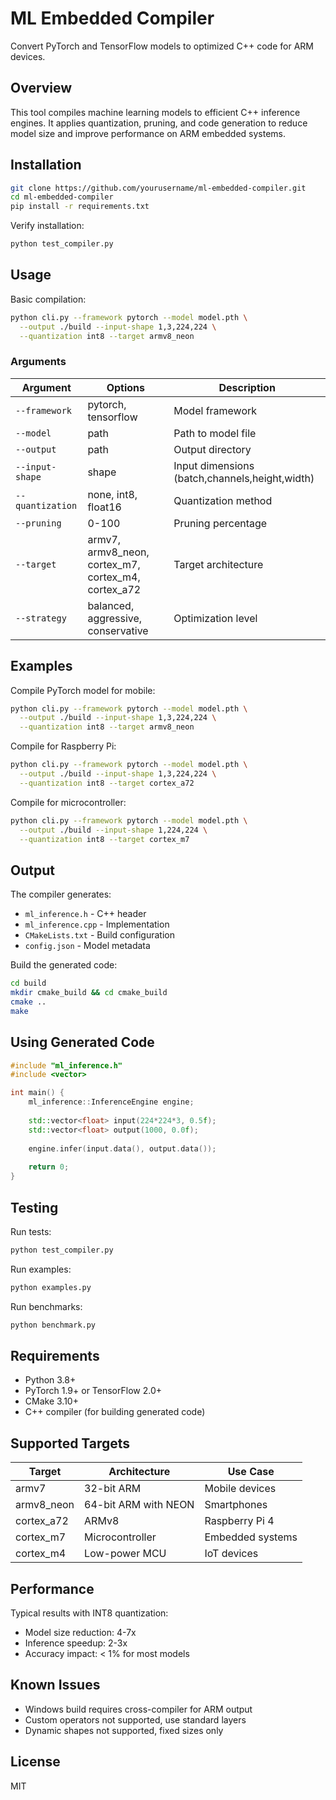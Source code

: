 # ML Embedded Compiler

Convert PyTorch and TensorFlow models to optimized C++ code for ARM devices.

## Overview

This tool compiles machine learning models to efficient C++ inference engines. It applies quantization, pruning, and code generation to reduce model size and improve performance on ARM embedded systems.

## Installation

```bash
git clone https://github.com/yourusername/ml-embedded-compiler.git
cd ml-embedded-compiler
pip install -r requirements.txt
```

Verify installation:
```bash
python test_compiler.py
```

## Usage

Basic compilation:
```bash
python cli.py --framework pytorch --model model.pth \
  --output ./build --input-shape 1,3,224,224 \
  --quantization int8 --target armv8_neon
```

### Arguments

| Argument | Options | Description |
|----------|---------|-------------|
| `--framework` | pytorch, tensorflow | Model framework |
| `--model` | path | Path to model file |
| `--output` | path | Output directory |
| `--input-shape` | shape | Input dimensions (batch,channels,height,width) |
| `--quantization` | none, int8, float16 | Quantization method |
| `--pruning` | 0-100 | Pruning percentage |
| `--target` | armv7, armv8_neon, cortex_m7, cortex_m4, cortex_a72 | Target architecture |
| `--strategy` | balanced, aggressive, conservative | Optimization level |

## Examples

Compile PyTorch model for mobile:
```bash
python cli.py --framework pytorch --model model.pth \
  --output ./build --input-shape 1,3,224,224 \
  --quantization int8 --target armv8_neon
```

Compile for Raspberry Pi:
```bash
python cli.py --framework pytorch --model model.pth \
  --output ./build --input-shape 1,3,224,224 \
  --quantization int8 --target cortex_a72
```

Compile for microcontroller:
```bash
python cli.py --framework pytorch --model model.pth \
  --output ./build --input-shape 1,224,224 \
  --quantization int8 --target cortex_m7
```

## Output

The compiler generates:
- `ml_inference.h` - C++ header
- `ml_inference.cpp` - Implementation
- `CMakeLists.txt` - Build configuration
- `config.json` - Model metadata

Build the generated code:
```bash
cd build
mkdir cmake_build && cd cmake_build
cmake ..
make
```

## Using Generated Code

```cpp
#include "ml_inference.h"
#include <vector>

int main() {
    ml_inference::InferenceEngine engine;
    
    std::vector<float> input(224*224*3, 0.5f);
    std::vector<float> output(1000, 0.0f);
    
    engine.infer(input.data(), output.data());
    
    return 0;
}
```

## Testing

Run tests:
```bash
python test_compiler.py
```

Run examples:
```bash
python examples.py
```

Run benchmarks:
```bash
python benchmark.py
```

## Requirements

- Python 3.8+
- PyTorch 1.9+ or TensorFlow 2.0+
- CMake 3.10+
- C++ compiler (for building generated code)

## Supported Targets

| Target | Architecture | Use Case |
|--------|--------------|----------|
| armv7 | 32-bit ARM | Mobile devices |
| armv8_neon | 64-bit ARM with NEON | Smartphones |
| cortex_a72 | ARMv8 | Raspberry Pi 4 |
| cortex_m7 | Microcontroller | Embedded systems |
| cortex_m4 | Low-power MCU | IoT devices |

## Performance

Typical results with INT8 quantization:
- Model size reduction: 4-7x
- Inference speedup: 2-3x
- Accuracy impact: < 1% for most models

## Known Issues

- Windows build requires cross-compiler for ARM output
- Custom operators not supported, use standard layers
- Dynamic shapes not supported, fixed sizes only

## License

MIT

